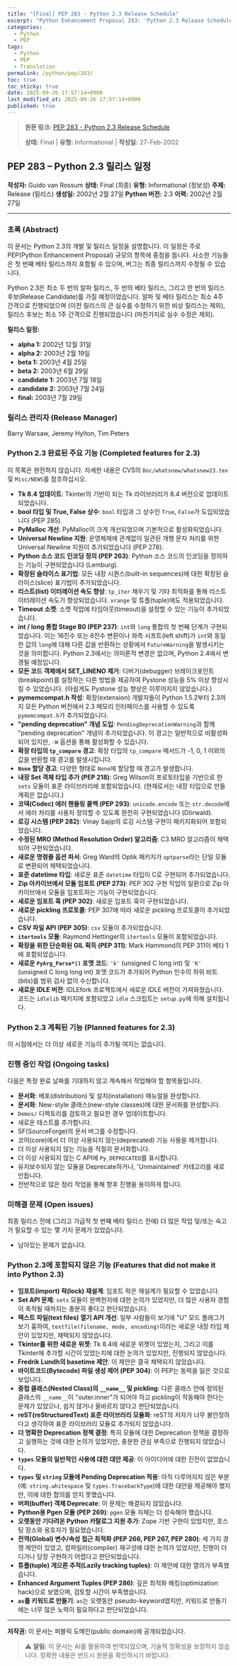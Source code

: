 ```yaml
---
title: "[Final] PEP 283 - Python 2.3 Release Schedule"
excerpt: "Python Enhancement Proposal 283: 'Python 2.3 Release Schedule'에 대한 한국어 번역입니다."
categories:
  - Python
  - PEP
tags:
  - Python
  - PEP
  - Translation
permalink: /python/pep/283/
toc: true
toc_sticky: true
date: 2025-09-26 17:57:14+0900
last_modified_at: 2025-09-26 17:57:14+0900
published: true
---
```

> **원문 링크:** [PEP 283 - Python 2.3 Release Schedule](https://peps.python.org/pep-0283/)
>
> **상태:** Final | **유형:** Informational | **작성일:** 27-Feb-2002

## PEP 283 – Python 2.3 릴리스 일정

**작성자:** Guido van Rossum
**상태:** Final (최종)
**유형:** Informational (정보성)
**주제:** Release (릴리스)
**생성일:** 2002년 2월 27일
**Python 버전:** 2.3
**이력:** 2002년 2월 27일

---

### 초록 (Abstract)

이 문서는 Python 2.3의 개발 및 릴리스 일정을 설명합니다. 이 일정은 주로 PEP(Python Enhancement Proposal) 규모의 항목에 중점을 둡니다. 사소한 기능들은 첫 번째 베타 릴리스까지 포함될 수 있으며, 버그는 최종 릴리스까지 수정될 수 있습니다.

Python 2.3은 최소 두 번의 알파 릴리스, 두 번의 베타 릴리스, 그리고 한 번의 릴리스 후보(Release Candidate)를 가질 예정이었습니다. 알파 및 베타 릴리스는 최소 4주 간격으로 진행되었으며 (이전 릴리스의 큰 실수를 수정하기 위한 비상 릴리스는 제외), 릴리스 후보는 최소 1주 간격으로 진행되었습니다 (마찬가지로 실수 수정은 제외).

**릴리스 일정:**
*   **alpha 1:** 2002년 12월 31일
*   **alpha 2:** 2003년 2월 19일
*   **beta 1:** 2003년 4월 25일
*   **beta 2:** 2003년 6월 29일
*   **candidate 1:** 2003년 7월 18일
*   **candidate 2:** 2003년 7월 24일
*   **final:** 2003년 7월 29일

### 릴리스 관리자 (Release Manager)

Barry Warsaw, Jeremy Hylton, Tim Peters

### Python 2.3 완료된 주요 기능 (Completed features for 2.3)

이 목록은 완전하지 않습니다. 자세한 내용은 CVS의 `Doc/whatsnew/whatsnew23.tex` 및 `Misc/NEWS`를 참조하십시오.

*   **Tk 8.4 업데이트**: Tkinter의 기반이 되는 Tk 라이브러리가 8.4 버전으로 업데이트되었습니다.
*   **bool 타입 및 True, False 상수**: `bool` 타입과 그 상수인 `True`, `False`가 도입되었습니다 (PEP 285).
*   **PyMalloc 개선**: PyMalloc이 크게 개선되었으며 기본적으로 활성화되었습니다.
*   **Universal Newline 지원**: 운영체제에 관계없이 일관된 개행 문자 처리를 위한 Universal Newline 지원이 추가되었습니다 (PEP 278).
*   **Python 소스 코드 인코딩 정의 (PEP 263)**: Python 소스 코드의 인코딩을 정의하는 기능이 구현되었습니다 (Lemburg).
*   **확장된 슬라이스 표기법**: 모든 내장 시퀀스(built-in sequences)에 대한 확장된 슬라이스(slice) 표기법이 추가되었습니다.
*   **리스트(list) 이터레이션 속도 향상**: `tp_iter` 채우기 및 기타 최적화를 통해 리스트 이터레이션 속도가 향상되었습니다. `xrange` 및 튜플(tuple)에도 적용되었습니다.
*   **Timeout 소켓**: 소켓 작업에 타임아웃(timeout)을 설정할 수 있는 기능이 추가되었습니다.
*   **int / long 통합 Stage B0 (PEP 237)**: `int`와 `long` 통합의 첫 번째 단계가 구현되었습니다. 이는 16진수 또는 8진수 변환이나 좌측 시프트(left shift)가 `int`와 동일한 값의 `long`에 대해 다른 값을 반환하는 상황에서 `FutureWarning`을 발생시키는 것을 의미합니다. Python 2.3에서는 의미론적 변경은 없으며, Python 2.4에서 변경될 예정입니다.
*   **모든 코드 객체에서 SET_LINENO 제거**: 디버거(debugger) 브레이크포인트(breakpoint)를 설정하는 다른 방법을 제공하여 Pystone 성능을 5% 이상 향상시킬 수 있었습니다. (아쉽게도 Pystone 성능 향상은 이루어지지 않았습니다.)
*   **pymemcompat.h 작성**: 확장(extension) 개발자들이 Python 1.5.2부터 2.3까지 모든 Python 버전에서 2.3 메모리 인터페이스를 사용할 수 있도록 `pymemcompat.h`가 추가되었습니다.
*   **"pending deprecation" 개념 도입**: `PendingDeprecationWarning`과 함께 "pending deprecation" 개념이 추가되었습니다. 이 경고는 일반적으로 비활성화되어 있지만, `-W` 옵션을 통해 활성화할 수 있습니다.
*   **확장 타입의 `tp_compare` 경고**: 확장 타입의 `tp_compare` 메서드가 -1, 0, 1 이외의 값을 반환할 때 경고를 발생시킵니다.
*   **`None` 할당 경고**: 다양한 형태로 `None`에 할당할 때 경고가 발생합니다.
*   **내장 Set 객체 타입 추가 (PEP 218)**: Greg Wilson의 프로토타입을 기반으로 한 `sets` 모듈이 표준 라이브러리에 포함되었습니다. (현재로서는 내장 타입으로 만들 계획은 없습니다.)
*   **코덱(Codec) 에러 핸들링 콜백 (PEP 293)**: `unicode.encode` 또는 `str.decode`에서 에러 처리를 사용자 정의할 수 있도록 완전히 구현되었습니다 (Dörwald).
*   **로깅 시스템 (PEP 282)**: Vinay Sajip의 로깅 시스템 구현이 패키지화되어 포함되었습니다.
*   **수정된 MRO (Method Resolution Order) 알고리즘**: C3 MRO 알고리즘이 채택되어 구현되었습니다.
*   **새로운 명령줄 옵션 파서**: Greg Ward의 Optik 패키지가 `optparse`라는 단일 모듈로 변환되어 채택되었습니다.
*   **표준 datetime 타입**: 새로운 표준 `datetime` 타입이 C로 구현되어 추가되었습니다.
*   **Zip 아카이브에서 모듈 임포트 (PEP 273)**: PEP 302 구현 작업의 일환으로 Zip 아카이브에서 모듈을 임포트하는 기능이 구현되었습니다.
*   **새로운 임포트 훅 (PEP 302)**: 새로운 임포트 훅이 구현되었습니다.
*   **새로운 pickling 프로토콜**: PEP 307에 따라 새로운 pickling 프로토콜이 추가되었습니다.
*   **CSV 파일 API (PEP 305)**: `csv` 모듈이 추가되었습니다.
*   **`itertools` 모듈**: Raymond Hettinger의 `itertools` 모듈이 포함되었습니다.
*   **확장을 위한 단순화된 GIL 획득 (PEP 311)**: Mark Hammond의 PEP 311이 베타 1에 포함되었습니다.
*   **새로운 `PyArg_Parse*()` 포맷 코드**: `'k'` (unsigned C long int) 및 `'K'` (unsigned C long long int) 포맷 코드가 추가되어 Python 인수의 하위 비트(bits)를 범위 검사 없이 수신합니다.
*   **새로운 IDLE 버전**: IDLEfork 프로젝트에서 새로운 IDLE 버전이 가져와졌습니다. 코드는 `idlelib` 패키지에 포함되었고 `idle` 스크립트는 `setup.py`에 의해 설치됩니다.

### Python 2.3 계획된 기능 (Planned features for 2.3)

이 시점에서는 더 이상 새로운 기능이 추가될 여지는 없습니다.

### 진행 중인 작업 (Ongoing tasks)

다음은 특정 완료 날짜를 기대하지 않고 계속해서 작업해야 할 항목들입니다.

*   **문서화**: 배포(distribution) 및 설치(installation) 매뉴얼을 완성합니다.
*   **문서화**: New-style 클래스(new-style classes)에 대한 문서화를 완성합니다.
*   `Demos/` 디렉토리를 검토하고 필요한 경우 업데이트합니다.
*   새로운 테스트를 추가합니다.
*   SF(SourceForge)의 문서 버그를 수정합니다.
*   코어(core)에서 더 이상 사용되지 않는(deprecated) 기능 사용을 제거합니다.
*   더 이상 사용되지 않는 기능을 적절히 문서화합니다.
*   더 이상 사용되지 않는 C API에 `Py_DEPRECATED`를 표시합니다.
*   유지보수되지 않는 모듈을 Deprecate하거나, 'Unmaintained' 카테고리를 새로 만듭니다.
*   전반적으로 많은 정리 작업을 통해 향후 진행을 용이하게 합니다.

### 미해결 문제 (Open issues)

최종 릴리스 전에 (그리고 가급적 첫 번째 베타 릴리스 전에) 더 많은 작업 및/또는 숙고가 필요할 수 있는 몇 가지 문제가 있었습니다.
*   남아있는 문제가 없습니다.

### Python 2.3에 포함되지 않은 기능 (Features that did not make it into Python 2.3)

*   **임포트(import) 락(lock) 재설계**: 임포트 락은 재설계가 필요할 수 있었습니다.
*   **Set API 문제**: `sets` 모듈이 완벽한지에 대한 논의가 있었지만, 더 많은 사용자 경험이 축적될 때까지는 충분히 좋다고 판단되었습니다.
*   **텍스트 파일(text files) 열기 API 개선**: 일부 사람들이 보기에 "U" 모드 플래그가 보기 흉하여, `textfile(filename, mode, encoding)`이라는 새로운 내장 타입 제안이 있었지만, 채택되지 않았습니다.
*   **Tkinter를 위한 새로운 위젯**: Tk 8.4에 새로운 위젯이 있었는지, 그리고 이를 Tkinter에 추가할 시간이 있었는지에 대한 논의가 있었지만, 진행되지 않았습니다.
*   **Fredrik Lundh의 basetime 제안**: 이 제안은 결국 채택되지 않았습니다.
*   **바이트코드(Bytecode) 파일 생성 제어 (PEP 304)**: 이 PEP는 동력을 잃은 것으로 보입니다.
*   **중첩 클래스(Nested Class)의 `__name__` 및 pickling**: 다른 클래스 안에 정의된 클래스의 `__name__`이 "outer.inner"가 되어야 하고 pickling이 작동해야 한다는 문제가 있었으나, 쉽지 않거나 올바르지 않다고 판단되었습니다.
*   **reST(reStructuredText) 표준 라이브러리 모듈화**: reST의 저자가 너무 불안정하다고 생각하여 표준 라이브러리 모듈로 추가되지 않았습니다.
*   **더 명확한 Deprecation 정책 결정**: 특히 모듈에 대한 Deprecation 정책을 결정하고 실행하는 것에 대한 논의가 있었지만, 충분한 관심 부족으로 진행되지 않았습니다.
*   **`types` 모듈의 일반적인 사용에 대한 대안 제공**: 이 아이디어에 대한 진전이 없었습니다.
*   **`types` 및 `string` 모듈에 Pending Deprecation 적용**: 아직 다루어지지 않은 부분(예: `string.whitespace` 및 `types.TracebackType`)에 대한 대안을 제공해야 했지만, 이에 대한 합의를 얻지 못했습니다.
*   **버퍼(buffer) 객체 Deprecate**: 이 문제는 해결되지 않았습니다.
*   **Python용 Pgen 모듈 (PEP 269)**: `pgen` 모듈 자체는 더 성숙해야 했습니다.
*   **오랫동안 기다려온 Python 카탈로그 지원 추가**: Zope 기반 구현이 있었지만, 호스팅 장소와 옹호자가 필요했습니다.
*   **전역(Global) 변수/속성 접근 최적화 (PEP 266, PEP 267, PEP 280)**: 세 가지 경쟁 제안이 있었고, 컴파일러(compiler) 재구성에 대한 논의가 있었지만, 진행이 더디거나 당장 구현하기 어렵다고 판단되었습니다.
*   **튜플(tuple) 게으른 추적(Lazily tracking tuples)**: 이 제안에 대한 열의가 부족했습니다.
*   **Enhanced Argument Tuples (PEP 286)**: 깊은 최적화 해킹(optimization hack)으로 보였으며, 검토할 시간이 부족했습니다.
*   **`as`를 키워드로 만들기**: `as`는 오랫동안 pseudo-keyword였지만, 키워드로 만들기에는 너무 많은 노력이 필요하다고 판단되었습니다.

---

**저작권:** 이 문서는 퍼블릭 도메인(public domain)에 공개되었습니다.

> ⚠️ **알림:** 이 문서는 AI를 활용하여 번역되었으며, 기술적 정확성을 보장하지 않습니다. 정확한 내용은 반드시 원문을 확인하시기 바랍니다.